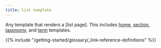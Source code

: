 ```yaml
---
title: list template
---
```


Any template that renders a [list page]. This includes [home](/templates/types/#home), [section](/templates/types/#section), [taxonomy](/templates/types/#taxonomy), and [term](/templates/types/#term) templates.

{{% include "/getting-started/glossary/_link-reference-definitions" %}}
